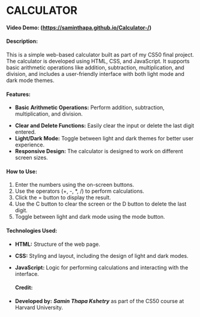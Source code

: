 # **CALCULATOR**
#### Video Demo:  (https://saminthapa.github.io/Calculator-/)
#### Description:

This is a simple web-based calculator built as part of my CS50 final project. The calculator is developed using HTML, CSS, and JavaScript. It supports basic arithmetic operations like addition, subtraction, multiplication, and division, and includes a user-friendly interface with both light mode and dark mode themes.
#### Features: 
- **Basic Arithmetic Operations:** Perform addition, subtraction, multiplication, and division.
* **Clear and Delete Functions:** Easily clear the input or delete the last digit entered.
* **Light/Dark Mode:** Toggle between light and dark themes for better user experience.
* **Responsive Design:** The calculator is designed to work on different screen sizes.

#### How to Use:
1. Enter the numbers using the on-screen buttons.
2. Use the operators (+, -, *, /) to perform calculations.
3. Click the = button to display the result.
4. Use the C button to clear the screen or the D button to delete the last digit.
5. Toggle between light and dark mode using the mode button.

#### Technologies Used:
- **HTML:** Structure of the web page.
- **CSS:** Styling and layout, including the design of light and dark modes.
- **JavaScript:** Logic for performing calculations and interacting with the interface.

  #### Credit:
 - **Developed by:** ***Samin Thapa Kshetry*** as part of the CS50 course at Harvard University.
